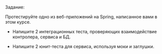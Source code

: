 Задание:

Протестируйте одно из веб-приложений на Spring, написанное вами в этом курсе.

- Напишите 2 интеграционных теста, проверяющих взаимодействие контролера, сервиса и БД.

- Напишите 2 юнит-теста для сервиса, используя моки и заглушки.
